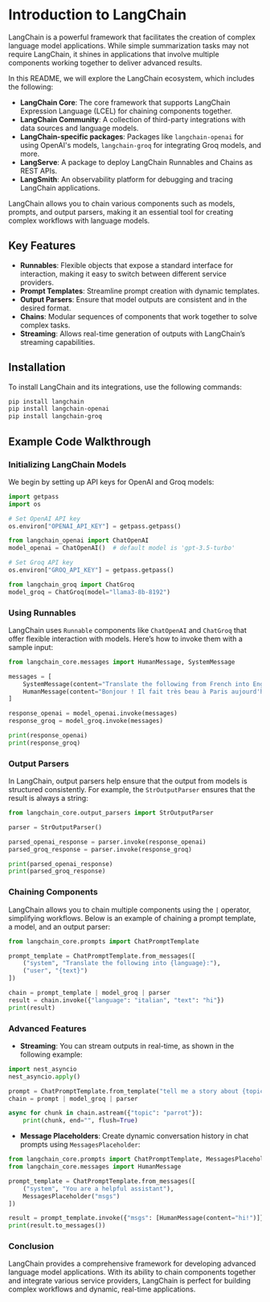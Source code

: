 
# Introduction to LangChain

LangChain is a powerful framework that facilitates the creation of complex language model applications. While simple summarization tasks may not require LangChain, it shines in applications that involve multiple components working together to deliver advanced results.

In this README, we will explore the LangChain ecosystem, which includes the following:

- **LangChain Core**: The core framework that supports LangChain Expression Language (LCEL) for chaining components together.
- **LangChain Community**: A collection of third-party integrations with data sources and language models.
- **LangChain-specific packages**: Packages like `langchain-openai` for using OpenAI's models, `langchain-groq` for integrating Groq models, and more.
- **LangServe**: A package to deploy LangChain Runnables and Chains as REST APIs.
- **LangSmith**: An observability platform for debugging and tracing LangChain applications.

LangChain allows you to chain various components such as models, prompts, and output parsers, making it an essential tool for creating complex workflows with language models.

## Key Features

- **Runnables**: Flexible objects that expose a standard interface for interaction, making it easy to switch between different service providers.
- **Prompt Templates**: Streamline prompt creation with dynamic templates.
- **Output Parsers**: Ensure that model outputs are consistent and in the desired format.
- **Chains**: Modular sequences of components that work together to solve complex tasks.
- **Streaming**: Allows real-time generation of outputs with LangChain’s streaming capabilities.

## Installation

To install LangChain and its integrations, use the following commands:

```bash
pip install langchain
pip install langchain-openai
pip install langchain-groq
```

## Example Code Walkthrough

### Initializing LangChain Models

We begin by setting up API keys for OpenAI and Groq models:

```python
import getpass
import os

# Set OpenAI API key
os.environ["OPENAI_API_KEY"] = getpass.getpass()

from langchain_openai import ChatOpenAI
model_openai = ChatOpenAI()  # default model is 'gpt-3.5-turbo'

# Set Groq API key
os.environ["GROQ_API_KEY"] = getpass.getpass()

from langchain_groq import ChatGroq
model_groq = ChatGroq(model="llama3-8b-8192")
```

### Using Runnables

LangChain uses `Runnable` components like `ChatOpenAI` and `ChatGroq` that offer flexible interaction with models. Here’s how to invoke them with a sample input:

```python
from langchain_core.messages import HumanMessage, SystemMessage

messages = [
    SystemMessage(content="Translate the following from French into English"),
    HumanMessage(content="Bonjour ! Il fait très beau à Paris aujourd'hui."),
]

response_openai = model_openai.invoke(messages)
response_groq = model_groq.invoke(messages)

print(response_openai)
print(response_groq)
```

### Output Parsers

In LangChain, output parsers help ensure that the output from models is structured consistently. For example, the `StrOutputParser` ensures that the result is always a string:

```python
from langchain_core.output_parsers import StrOutputParser

parser = StrOutputParser()

parsed_openai_response = parser.invoke(response_openai)
parsed_groq_response = parser.invoke(response_groq)

print(parsed_openai_response)
print(parsed_groq_response)
```

### Chaining Components

LangChain allows you to chain multiple components using the `|` operator, simplifying workflows. Below is an example of chaining a prompt template, a model, and an output parser:

```python
from langchain_core.prompts import ChatPromptTemplate

prompt_template = ChatPromptTemplate.from_messages([
    ("system", "Translate the following into {language}:"),
    ("user", "{text}")
])

chain = prompt_template | model_groq | parser
result = chain.invoke({"language": "italian", "text": "hi"})
print(result)
```

### Advanced Features

- **Streaming**: You can stream outputs in real-time, as shown in the following example:

```python
import nest_asyncio
nest_asyncio.apply()

prompt = ChatPromptTemplate.from_template("tell me a story about {topic}")
chain = prompt | model_groq | parser

async for chunk in chain.astream({"topic": "parrot"}):
    print(chunk, end="", flush=True)
```

- **Message Placeholders**: Create dynamic conversation history in chat prompts using `MessagesPlaceholder`:

```python
from langchain_core.prompts import ChatPromptTemplate, MessagesPlaceholder
from langchain_core.messages import HumanMessage

prompt_template = ChatPromptTemplate.from_messages([
    ("system", "You are a helpful assistant"),
    MessagesPlaceholder("msgs")
])

result = prompt_template.invoke({"msgs": [HumanMessage(content="hi!")]})
print(result.to_messages())
```

### Conclusion

LangChain provides a comprehensive framework for developing advanced language model applications. With its ability to chain components together and integrate various service providers, LangChain is perfect for building complex workflows and dynamic, real-time applications.
